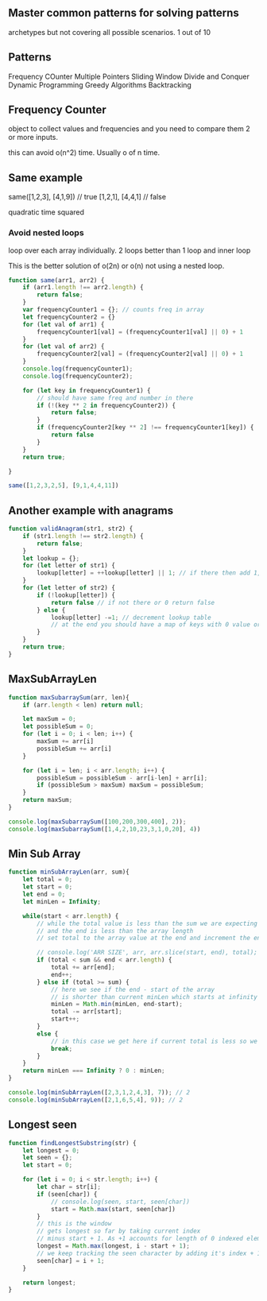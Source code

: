 ## Master common patterns for solving patterns

archetypes but not covering all possible scenarios. 1 out of 10

## Patterns
Frequency COunter
Multiple Pointers
Sliding Window
Divide and Conquer
Dynamic Programming
Greedy Algorithms
Backtracking

## Frequency Counter
object to collect values and frequencies and you need to compare them 2 or more inputs.

this can avoid o(n^2) time. Usually o of n time.

## Same example
same([1,2,3], [4,1,9]) // true
[1,2,1], [4,4,1] // false

quadratic time squared
### Avoid nested loops
loop over each array individually. 2 loops better than 1 loop and inner loop

This is the better solution of o(2n) or o(n) not using a nested loop.

```js
function same(arr1, arr2) {
    if (arr1.length !== arr2.length) {
        return false;
    }
    var frequencyCounter1 = {}; // counts freq in array
    let frequencyCounter2 = {}
    for (let val of arr1) {
        frequencyCounter1[val] = (frequencyCounter1[val] || 0) + 1
    }
    for (let val of arr2) {
        frequencyCounter2[val] = (frequencyCounter2[val] || 0) + 1
    }
    console.log(frequencyCounter1);
    console.log(frequencyCounter2);

    for (let key in frequencyCounter1) {
        // should have same freq and number in there
        if (!(key ** 2 in frequencyCounter2)) {
            return false;
        }
        if (frequencyCounter2[key ** 2] !== frequencyCounter1[key]) {
            return false
        }
    }
    return true;

}

same([1,2,3,2,5], [9,1,4,4,11])
```

## Another example with anagrams

```js
function validAnagram(str1, str2) {
    if (str1.length !== str2.length) {
        return false;
    }
    let lookup = {};
    for (let letter of str1) {
        lookup[letter] = ++lookup[letter] || 1; // if there then add 1, else set to 1
    }
    for (let letter of str2) {
        if (!lookup[letter]) {
            return false // if not there or 0 return false
        } else {
            lookup[letter] -=1; // decrement lookup table
            // at the end you should have a map of keys with 0 value or else it quits.
        }
    }
    return true;
}
```

## MaxSubArrayLen

```js
function maxSubarraySum(arr, len){
    if (arr.length < len) return null;

    let maxSum = 0;
    let possibleSum = 0;
    for (let i = 0; i < len; i++) {
        maxSum += arr[i] 
        possibleSum += arr[i]
    }

    for (let i = len; i < arr.length; i++) {
        possibleSum = possibleSum - arr[i-len] + arr[i];
        if (possibleSum > maxSum) maxSum = possibleSum;
    }
    return maxSum;
}

console.log(maxSubarraySum([100,200,300,400], 2));
console.log(maxSubarraySum([1,4,2,10,23,3,1,0,20], 4))
```

## Min Sub Array

```js
function minSubArrayLen(arr, sum){
    let total = 0;
    let start = 0;
    let end = 0;
    let minLen = Infinity;

    while(start < arr.length) {
        // while the total value is less than the sum we are expecting
        // and the end is less than the array length
        // set total to the array value at the end and increment the end        

        // console.log('ARR SIZE', arr, arr.slice(start, end), total);
        if (total < sum && end < arr.length) {          
            total += arr[end];
            end++;
        } else if (total >= sum) {
            // here we see if the end - start of the array
            // is shorter than current minLen which starts at infinity
            minLen = Math.min(minLen, end-start);
            total -= arr[start];
            start++;
        }
        else {
            // in this case we get here if current total is less so we break
            break;
        }
    }
    return minLen === Infinity ? 0 : minLen;
}

console.log(minSubArrayLen([2,3,1,2,4,3], 7)); // 2
console.log(minSubArrayLen([2,1,6,5,4], 9)); // 2
```

## Longest seen
```js
function findLongestSubstring(str) {
    let longest = 0;
    let seen = {};
    let start = 0;

    for (let i = 0; i < str.length; i++) {
        let char = str[i];
        if (seen[char]) {
            // console.log(seen, start, seen[char])
            start = Math.max(start, seen[char])
        }
        // this is the window
        // gets longest so far by taking current index
        // minus start + 1. As +1 accounts for length of 0 indexed element
        longest = Math.max(longest, i - start + 1);
        // we keep tracking the seen character by adding it's index + 1. This way we can account for the start of 0 to be < the first seen chracter. So start will increment on the first stored character.
        seen[char] = i + 1;
    }

    return longest;
}
```